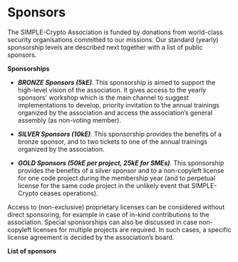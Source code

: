 # Sponsors

The SIMPLE-Crypto Association is funded by donations from world-class security organisations committed to our missions.
Our standard (yearly) sponsorship levels are described next together with a list of public sponsors. 

**Sponsorships**

* <strong><em>BRONZE Sponsors (5kE)</em></strong>. This sponsorship is aimed to support 
the high-level vision of the association. It gives access to the yearly sponsors' workshop
which is the main channel to suggest implementations to develop, priority invitation to the annual 
trainings organized by the association and access the association’s general assembly 
(as non-voting member).

* <strong><em>SILVER Sponsors (10kE)</em></strong>. This sponsorship provides the benefits of a bronze 
sponsor, and to two tickets to one of the annual trainings organized by the association.

* <strong><em>GOLD Sponsors (50kE per project, 25kE for SMEs)</em></strong>. This sponsorship provides the benefits of a 
silver sponsor and to a non-copyleft license for one code project during the membership year
(and to perpetual license for the same code 
project in the unlikely event that SIMPLE-Crypto ceases operations). 

Access to (non-exclusive) proprietary licenses can be considered without direct sponsoring, for example in case of 
in-kind contributions to the association. 
Special sponsorships can also be discussed in case non-copyleft licenses for multiple projects are required.
In such cases, a specific license agreement is decided by the association’s board.

**List of sponsors**

<!-- **Former sponsors** -->
